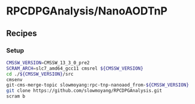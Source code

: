 # RPCDPGAnalysis/NanoAODTnP

## Recipes
### Setup
```sh
CMSSW_VERSION=CMSSW_13_3_0_pre2
SCRAM_ARCH=slc7_amd64_gcc11 cmsrel ${CMSSW_VERSION}
cd ./${CMSSW_VERSION}/src
cmsenv
git-cms-merge-topic slowmoyang:rpc-tnp-nanoaod_from-${CMSSW_VERSION}
git clone https://github.com/slowmoyang/RPCDPGAnalysis.git
scram b
```
